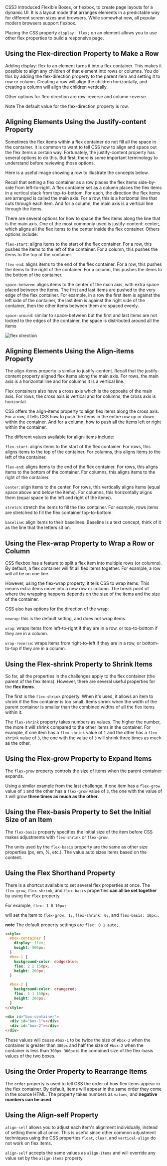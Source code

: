 CSS3 introduced Flexible Boxes, or flexbox, to create page layouts for a dynamic UI. It is a layout mode that arranges elements in a predictable way for different screen sizes and browsers. While somewhat new, all popular modern browsers support flexbox.

Placing the CSS property `display: flex;` on an element allows you to use other flex properties to build a responsive page.

## Using the Flex-direction Property to Make a Row
Adding display: flex to an element turns it into a flex container. This makes it possible to align any children of that element into rows or columns. You do this by adding the flex-direction property to the parent item and setting it to row or column. Creating a row will align the children horizontally, and creating a column will align the children vertically.

Other options for flex-direction are row-reverse and column-reverse.

Note
The default value for the flex-direction property is row.

## Aligning Elements Using the Justify-content Property
Sometimes the flex items within a flex container do not fill all the space in the container. It is common to want to tell CSS how to align and space out the flex items a certain way. Fortunately, the justify-content property has several options to do this. But first, there is some important terminology to understand before reviewing those options.

Here is a useful image showing a row to illustrate the concepts below.

Recall that setting a flex container as a row places the flex items side-by-side from left-to-right. A flex container set as a column places the flex items in a vertical stack from top-to-bottom. For each, the direction the flex items are arranged is called the main axis. For a row, this is a horizontal line that cuts through each item. And for a column, the main axis is a vertical line through the items.

There are several options for how to space the flex items along the line that is the main axis. One of the most commonly used is justify-content: center;, which aligns all the flex items to the center inside the flex container. Others options include:


`flex-start`: aligns items to the start of the flex container. For a row, this pushes the items to the left of the container. For a column, this pushes the items to the top of the container.

`flex-end`: aligns items to the end of the flex container. For a row, this pushes the items to the right of the container. For a column, this pushes the items to the bottom of the container.

`space-between`: aligns items to the center of the main axis, with extra space placed between the items. The first and last items are pushed to the very edge of the flex container. For example, in a row the first item is against the left side of the container, the last item is against the right side of the container, then the other items between them are spaced evenly.

`space-around`: similar to space-between but the first and last items are not locked to the edges of the container, the space is distributed around all the items

![flex direction](https://www.w3.org/TR/css-flexbox-1/images/flex-direction-terms.svg)

## Aligning Elements Using the Align-items Property
The align-items property is similar to justify-content. Recall that the justify-content property aligned flex items along the main axis. For rows, the main axis is a horizontal line and for columns it is a vertical line.

Flex containers also have a cross axis which is the opposite of the main axis. For rows, the cross axis is vertical and for columns, the cross axis is horizontal.

CSS offers the align-items property to align flex items along the cross axis. For a row, it tells CSS how to push the items in the entire row up or down within the container. And for a column, how to push all the items left or right within the container.

The different values available for align-items include:


`flex-start`: aligns items to the start of the flex container. For rows, this aligns items to the top of the container. For columns, this aligns items to the left of the container.

`flex-end`: aligns items to the end of the flex container. For rows, this aligns items to the bottom of the container. For columns, this aligns items to the right of the container.

`center`: align items to the center. For rows, this vertically aligns items (equal space above and below the items). For columns, this horizontally aligns them (equal space to the left and right of the items).

`stretch`: stretch the items to fill the flex container. For example, rows items are stretched to fill the flex container top-to-bottom.

`baseline`: align items to their baselines. Baseline is a text concept, think of it as the line that the letters sit on.

## Using the Flex-wrap Property to Wrap a Row or Column

CSS flexbox has a feature to split a flex item into multiple rows (or columns). By default, a flex container will fit all flex items together. For example, a row will all be on one line.

However, using the flex-wrap property, it tells CSS to wrap items. This means extra items move into a new row or column. The break point of where the wrapping happens depends on the size of the items and the size of the container.

CSS also has options for the direction of the wrap:

`nowrap`: this is the default setting, and does not wrap items.

`wrap`: wraps items from left-to-right if they are in a row, or top-to-bottom if they are in a column.

`wrap-reverse`: wraps items from right-to-left if they are in a row, or bottom-to-top if they are in a column.

## Using the Flex-shrink Property to Shrink Items
So far, all the properties in the challenges apply to the flex container (the parent of the flex items). However, there are several useful properties for the **flex items**.

The first is the `flex-shrink` property. When it's used, it allows an item to shrink if the flex container is too small. Items shrink when the width of the parent container is smaller than the combined widths of all the flex items within it.

The `flex-shrink` property takes numbers as values. The higher the number, the more it will shrink compared to the other items in the container. For example, if one item has a `flex-shrink` value of `1` and the other has a `flex-shrink` value of `3`, the one with the value of `3` will shrink three times as much as the other.

## Using the Flex-grow Property to Expand Items
The `flex-grow` property controls the size of items when the parent container expands.

Using a similar example from the last challenge, if one item has a `flex-grow` value of `1` and the other has a `flex-grow` value of `3`, the one with the value of `3` will grow **three times as much as the other**.

## Using the Flex-basis Property to Set the Initial Size of an Item
The `flex-basis` property specifies the initial size of the item before CSS makes adjustments with `flex-shrink` or `flex-grow`.

The units used by the `flex-basis` property are the same as other size properties (px, em, %, etc.). The value auto sizes items based on the content.

## Using the Flex Shorthand Property
There is a shortcut available to set several flex properties at once. The `flex-grow`, `flex-shrink`, and `flex-basis` properties **can all be set together** by using the `flex` property.

For example, `flex: 1 0 10px;` 

will set the item to `flex-grow: 1;`, `flex-shrink: 0;`, and `flex-basis: 10px;`.

**note** The default property settings are `flex: 0 1 auto;`.

```html
<style>
  #box-container {
    display: flex;
    height: 500px;
  }
  #box-1 {
    background-color: dodgerblue;
    flex: 2 2 150px;
    height: 200px;
  }

  #box-2 {
    background-color: orangered;
    flex: 1 1 150px;
    height: 200px;
  }
</style>

<div id="box-container">
  <div id="box-1"></div>
  <div id="box-2"></div>
</div>
```

These values will cause `#box-1` to be twice the size of `#box-2` when the container is greater than `300px` and half the size of `#box-2` when the container is less than `300px`. `300px` is the combined size of the flex-basis values of the two boxes.

## Using the Order Property to Rearrange Items
The `order` property is used to tell CSS the order of how flex items appear in the flex container. By default, items will appear in the same order they come in the source HTML. The property takes numbers as `values`, and **negative numbers can be used**

## Using the Align-self Property
`align-self` allows you to adjust each item's alignment individually, instead of setting them all at once. This is useful since other common adjustment techniques using the CSS properties `float`, `clear`, and `vertical-align` do not work on flex items.

`align-self` accepts the same values as `align-items` and will override any value set by the `align-items` property.

